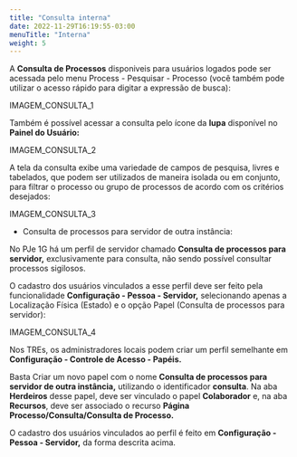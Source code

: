 ```yaml
---
title: "Consulta interna"
date: 2022-11-29T16:19:55-03:00
menuTitle: "Interna"
weight: 5
---
```


A **Consulta de Processos** disponiveis para usuários logados pode ser acessada pelo menu Process - Pesquisar - Processo (você também pode utilizar o acesso rápido para digitar a expressão de busca):

IMAGEM_CONSULTA_1

Também é possível acessar a consulta pelo ícone da **lupa** disponível no **Painel do Usuário:**

IMAGEM_CONSULTA_2

A tela da consulta exibe uma variedade de campos de pesquisa, livres e tabelados, que podem ser utilizados de maneira isolada ou em conjunto, para filtrar o processo ou grupo de processos de acordo com os critérios desejados:

IMAGEM_CONSULTA_3

+ Consulta de processos para servidor de outra instância:

No PJe 1G há um perfil de servidor chamado **Consulta de processos para servidor,** exclusivamente para consulta, não sendo possível consultar processos sigilosos. 

O cadastro dos usuários vinculados a esse perfil deve ser feito pela funcionalidade **Configuração - Pessoa - Servidor,** selecionando apenas a Localização Física (Estado) e o opção Papel (Consulta de processos para servidor):

IMAGEM_CONSULTA_4

Nos TREs, os administradores locais podem criar um perfil semelhante em **Configuração - Controle de Acesso - Papéis.**

Basta Criar um novo papel com o nome **Consulta de processos para servidor de outra instância,** utilizando o identificador **consulta**. Na aba **Herdeiros** desse papel, deve ser vinculado o papel **Colaborador** e, na aba **Recursos**, deve ser associado o recurso **Página Processo/Consulta/Consulta de Processo.**

O cadastro dos usuários vinculados ao perfil é feito em **Configuração - Pessoa - Servidor,** da forma descrita acima.
